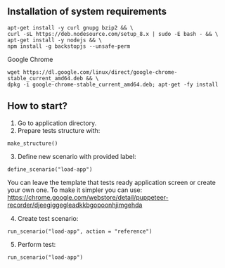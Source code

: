 ## Installation of system requirements
```
apt-get install -y curl gnupg bzip2 && \
curl -sL https://deb.nodesource.com/setup_8.x | sudo -E bash - && \
apt-get install -y nodejs && \
npm install -g backstopjs --unsafe-perm
```
Google Chrome
```
wget https://dl.google.com/linux/direct/google-chrome-stable_current_amd64.deb && \
dpkg -i google-chrome-stable_current_amd64.deb; apt-get -fy install
```

## How to start?

1. Go to application directory.
2. Prepare tests structure with:
```
make_structure()
```
3. Define new scenario with provided label:
```
define_scenario("load-app")
```
You can leave the template that tests ready application screen or create your own one.
To make it simpler you can use: 
https://chrome.google.com/webstore/detail/puppeteer-recorder/djeegiggegleadkkbgopoonhjimgehda

4. Create test scenario:
```
run_scenario("load-app", action = "reference")
```

5. Perform test:
```
run_scenario("load-app")
```

